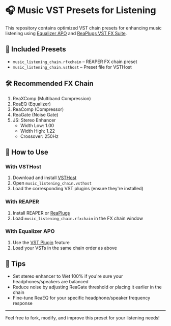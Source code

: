 # 🎧 Music VST Presets for Listening

This repository contains optimized VST chain presets for enhancing music listening using [Equalizer APO](https://sourceforge.net/projects/equalizerapo/) and [ReaPlugs VST FX Suite](https://www.reaper.fm/reaplugs/).

## 📂 Included Presets

- `music_listening_chain.rfxchain` – REAPER FX chain preset
- `music_listening_chain.vsthost` – Preset file for VSTHost

## 🛠 Recommended FX Chain

1. ReaXComp (Multiband Compression)
2. ReaEQ (Equalizer)
3. ReaComp (Compressor)
4. ReaGate (Noise Gate)
5. JS: Stereo Enhancer  
   - Width Low: 1.00  
   - Width High: 1.22  
   - Crossover: 250Hz  

## 🚀 How to Use

### With VSTHost
1. Download and install [VSTHost](https://www.hermannseib.com/english/vsthost.htm)
2. Open `music_listening_chain.vsthost`
3. Load the corresponding VST plugins (ensure they're installed)

### With REAPER
1. Install REAPER or [ReaPlugs](https://www.reaper.fm/reaplugs/)
2. Load `music_listening_chain.rfxchain` in the FX chain window

### With Equalizer APO
1. Use the [VST Plugin](https://sourceforge.net/p/equalizerapo/wiki/Plugins/) feature
2. Load your VSTs in the same chain order as above

## 📢 Tips
- Set stereo enhancer to Wet 100% if you're sure your headphones/speakers are balanced
- Reduce noise by adjusting ReaGate threshold or placing it earlier in the chain
- Fine-tune ReaEQ for your specific headphone/speaker frequency response

---

Feel free to fork, modify, and improve this preset for your listening needs!

